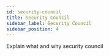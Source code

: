 ```yaml
---
id: security-council
title: Security Council
sidebar_label: Security Council
sidebar_position: 4
---
```


Explain what and why security council